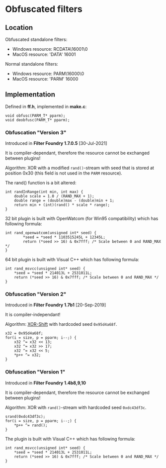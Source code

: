 # Obfuscated filters

## Location

Obfuscated standalone filters:
- Windows resource: RCDATA\16001\0
- MacOS resource: 'DATA' 16001

Normal standalone filters:
- Windows resource: PARM\16000\0
- MacOS resource: 'PARM' 16000

## Implementation

Defined in **ff.h**, implemented in **make.c**:

    void obfusc(PARM_T* pparm);
    void deobfusc(PARM_T* pparm);

### Obfuscation "Version 3"

Introduced in **Filter Foundry 1.7.0.5** [30-Jul-2021]

It is compiler-dependant, therefore the resource cannot be exchanged between plugins!

Algorithm: XOR with a modified `rand()`-stream with seed that is stored at position 0x30
(this field is not used in the `PARM` resource).

The rand() function is a bit altered:

    int randInRange(int min, int max) {
    	double scale = 1.0 / (RAND_MAX + 1);
    	double range = (double)max - (double)min + 1;
    	return min + (int)(rand() * scale * range);
    }

32 bit plugin is built with OpenWatcom (for Win95 compatibility) which has following formula:

    int rand_openwatcom(unsigned int* seed) {
            *seed = *seed * 1103515245L + 12345L;
            return (*seed >> 16) & 0x7fff; /* Scale between 0 and RAND_MAX */
    }

64 bit plugin is built with Visual C++ which has following formula:

    int rand_msvcc(unsigned int* seed) {
    	*seed = *seed * 214013L + 2531011L;
    	return (*seed >> 16) & 0x7fff; /* Scale between 0 and RAND_MAX */
    }

### Obfuscation "Version 2"

Introduced in **Filter Foundry 1.7b1** [20-Sep-2019]

It is compiler-independant!

Algorithm: [XOR-Shift](https://de.wikipedia.org/wiki/Xorshift "XOR-Shift") with hardcoded seed `0x95d4a68f`.

    x32 = 0x95d4a68f;
    for(i = size, p = pparm; i--;) {
    	x32 ^= x32 << 13;
    	x32 ^= x32 >> 17;
    	x32 ^= x32 << 5;
    	*p++ ^= x32;
    }

### Obfuscation "Version 1"

Introduced in **Filter Foundry 1.4b8,9,10**

It is compiler-dependant, therefore the resource cannot be exchanged between plugins!

Algorithm: XOR with `rand()`-stream with hardcoded seed `0xdc43df3c`.

    srand(0xdc43df3c);
    for(i = size, p = pparm; i--;) {
    	*p++ ^= rand();
    }

The plugin is built with Visual C++ which has following formula:

    int rand_msvcc(unsigned int* seed) {
    	*seed = *seed * 214013L + 2531011L;
    	return (*seed >> 16) & 0x7fff; /* Scale between 0 and RAND_MAX */
    }

